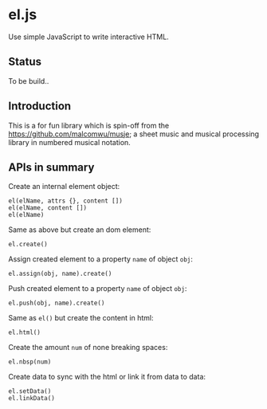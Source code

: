 # el.js
Use simple JavaScript to write interactive HTML.

## Status
To be build..

## Introduction

This is a for fun library which is spin-off from the
https://github.com/malcomwu/musje; a sheet music and musical processing
library in numbered musical notation.

## APIs in summary

Create an internal element object:
```
el(elName, attrs {}, content [])
el(elName, content [])
el(elName)
```

Same as above but create an dom element:
```
el.create()
```

Assign created element to a property `name` of object `obj`:
```
el.assign(obj, name).create()
```

Push created element to a property `name` of object `obj`:
```
el.push(obj, name).create()
```

Same as `el()` but create the content in html:
```
el.html()
```

Create the amount `num` of none breaking spaces:
```
el.nbsp(num)
```

Create data to sync with the html or link it from data to data:
```
el.setData()
el.linkData()
```
